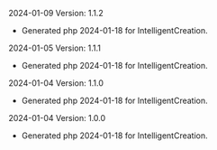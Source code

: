 2024-01-09 Version: 1.1.2
- Generated php 2024-01-18 for IntelligentCreation.

2024-01-05 Version: 1.1.1
- Generated php 2024-01-18 for IntelligentCreation.

2024-01-04 Version: 1.1.0
- Generated php 2024-01-18 for IntelligentCreation.

2024-01-04 Version: 1.0.0
- Generated php 2024-01-18 for IntelligentCreation.

